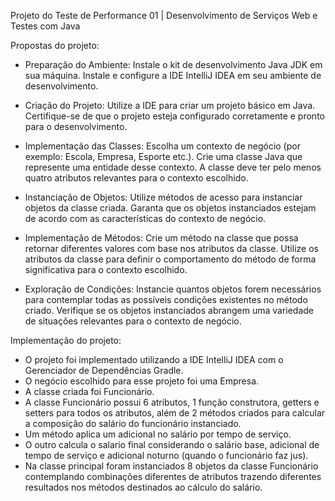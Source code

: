 Projeto do Teste de Performance 01 | Desenvolvimento de Serviços Web e Testes com Java 

Propostas do projeto:

  - Preparação do Ambiente:
    Instale o kit de desenvolvimento Java JDK em sua máquina. Instale e configure a IDE IntelliJ IDEA em seu ambiente de desenvolvimento.
    
  - Criação do Projeto:
    Utilize a IDE para criar um projeto básico em Java. Certifique-se de que o projeto esteja configurado corretamente e pronto para o desenvolvimento.

  - Implementação das Classes:
    Escolha um contexto de negócio (por exemplo: Escola, Empresa, Esporte etc.). Crie uma classe Java que represente uma entidade desse contexto.
A classe deve ter pelo menos quatro atributos relevantes para o contexto escolhido.

  - Instanciação de Objetos:
    Utilize métodos de acesso para instanciar objetos da classe criada. Garanta que os objetos instanciados estejam de acordo com as características do contexto de negócio.
    
  - Implementação de Métodos:
    Crie um método na classe que possa retornar diferentes valores com base nos atributos da classe. Utilize os atributos da classe para definir o comportamento do método de forma
significativa para o contexto escolhido.

  - Exploração de Condições:
    Instancie quantos objetos forem necessários para contemplar todas as possíveis condições existentes no método criado. Verifique se os objetos instanciados abrangem uma variedade
de situações relevantes para o contexto de negócio.

Implementação do projeto:
- O projeto foi implementado utilizando a IDE IntelliJ IDEA com o Gerenciador de Dependências Gradle.
- O negócio escolhido para esse projeto foi uma Empresa.
- A classe criada foi Funcionário.
- A classe Funcionário possui 6 atributos, 1 função construtora, getters e setters para todos os atributos, além de 2 métodos criados para calcular a composição do salário do funcionário
instanciado.
- Um método aplica um adicional no salário por tempo de serviço.
- O outro calcula o salario final considerando o salário base, adicional de tempo de serviço e adicional noturno (quando o funcionário faz jus).
- Na classe principal foram instanciados 8 objetos da classe Funcionário contemplando combinações diferentes de atributos trazendo diferentes resultados
nos métodos destinados ao cálculo do salário.
